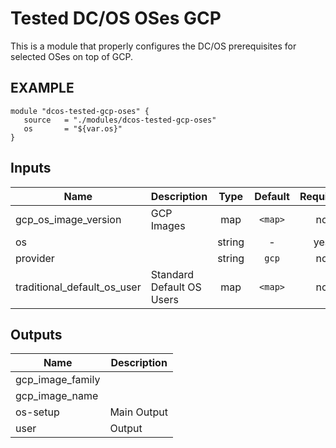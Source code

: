 # Tested DC/OS OSes GCP

This is a module that properly configures the DC/OS prerequisites for selected OSes on top of GCP.

## EXAMPLE

```hcl
module "dcos-tested-gcp-oses" {
   source   = "./modules/dcos-tested-gcp-oses"
   os       = "${var.os}"
}
```

## Inputs

| Name | Description | Type | Default | Required |
|------|-------------|:----:|:-----:|:-----:|
| gcp_os_image_version | GCP Images | map | `<map>` | no |
| os |  | string | - | yes |
| provider |  | string | `gcp` | no |
| traditional_default_os_user | Standard Default OS Users | map | `<map>` | no |

## Outputs

| Name | Description |
|------|-------------|
| gcp_image_family |  |
| gcp_image_name |  |
| os-setup | Main Output |
| user | Output |
